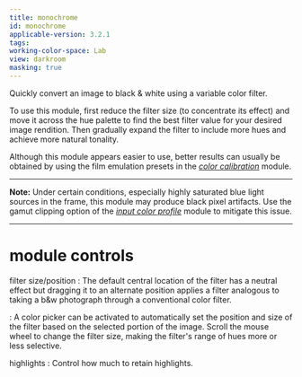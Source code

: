 ```yaml
---
title: monochrome
id: monochrome
applicable-version: 3.2.1
tags: 
working-color-space: Lab 
view: darkroom
masking: true
---
```


Quickly convert an image to black & white using a variable color filter.

To use this module, first reduce the filter size (to concentrate its effect) and move it across the hue palette to find the best filter value for your desired image rendition. Then gradually expand the filter to include more hues and achieve more natural tonality.

Although this module appears easier to use, better results can usually be obtained by using the film emulation presets in the [_color calibration_](./color-calibration.md) module.

---

**Note:** Under certain conditions, especially highly saturated blue light sources in the frame, this module may produce black pixel artifacts. Use the gamut clipping option of the [_input color profile_](./input-color-profile.md) module to mitigate this issue.

---

# module controls

filter size/position
: The default central location of the filter has a neutral effect but dragging it to an alternate position applies a filter analogous to taking a b&w photograph through a conventional color filter.

: A color picker can be activated to automatically set the position and size of the filter based on the selected portion of the image. Scroll the mouse wheel to change the filter size, making the filter's range of hues more or less selective.

highlights
: Control how much to retain highlights.

